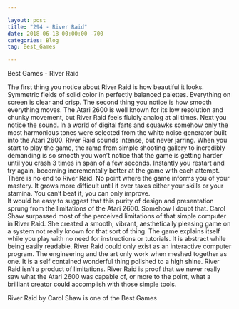 ```yaml
---

layout: post  
title: "294 - River Raid"  
date: 2018-06-18 00:00:00 -700  
categories: Blog  
tag: Best_Games

---
```


Best Games - River Raid  
  
The first thing you notice about River Raid is how beautiful it looks. Symmetric fields of solid color in perfectly balanced palettes. Everything on screen is clear and crisp. The second thing you notice is how smooth everything moves. The Atari 2600 is well known for its low resolution and chunky movement, but River Raid feels fluidly analog at all times. Next you notice the sound. In a world of digital farts and squawks somehow only the most harmonious tones were selected from the white noise generator built into the Atari 2600. River Raid sounds intense, but never jarring. When you start to play the game, the ramp from simple shooting gallery to incredibly demanding is so smooth you won’t notice that the game is getting harder until you crash 3 times in span of a few seconds. Instantly you restart and try again, becoming incrementally better at the game with each attempt.  
There is no end to River Raid. No point where the game informs you of your mastery. It grows more difficult until it over taxes either your skills or your stamina. You can’t beat it, you can only improve.   
It would be easy to suggest that this purity of design and presentation sprung from the limitations of the Atari 2600. Somehow I doubt that. Carol Shaw surpassed most of the perceived limitations of that simple computer in River Raid. She created a smooth, vibrant, aesthetically pleasing game on a system not really known for that sort of thing. The game explains itself while you play with no need for instructions or tutorials. It is abstract while being easily readable. River Raid could only exist as an interactive computer program. The engineering and the art only work when meshed together as one. It is a self contained wonderful thing polished to a high shine. River Raid isn’t a product of limitations. River Raid is proof that we never really saw what the Atari 2600 was capable of, or more to the point, what a brilliant creator could accomplish with those simple tools.   
  
River Raid by Carol Shaw is one of the Best Games  
  
​